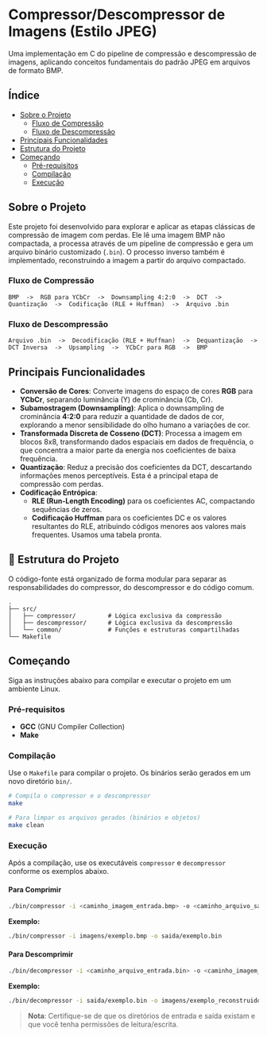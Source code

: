 # Compressor/Descompressor de Imagens (Estilo JPEG)

Uma implementação em C do pipeline de compressão e descompressão de imagens, aplicando conceitos fundamentais do padrão JPEG em arquivos de formato BMP.

## Índice

- [Sobre o Projeto](#sobre-o-projeto)
  - [Fluxo de Compressão](#fluxo-de-compressão)
  - [Fluxo de Descompressão](#fluxo-de-descompressão)
- [Principais Funcionalidades](#-principais-funcionalidades)
- [Estrutura do Projeto](#-estrutura-do-projeto)
- [Começando](#começando)
  - [Pré-requisitos](#pré-requisitos)
  - [Compilação](#compilação)
  - [Execução](#execução)

## Sobre o Projeto

Este projeto foi desenvolvido para explorar e aplicar as etapas clássicas de compressão de imagem com perdas. Ele lê uma imagem BMP não compactada, a processa através de um pipeline de compressão e gera um arquivo binário customizado (`.bin`). O processo inverso também é implementado, reconstruindo a imagem a partir do arquivo compactado.

### Fluxo de Compressão
```
BMP  ->  RGB para YCbCr  ->  Downsampling 4:2:0  ->  DCT  ->  Quantização  ->  Codificação (RLE + Huffman)  ->  Arquivo .bin
```
### Fluxo de Descompressão
```
Arquivo .bin  ->  Decodificação (RLE + Huffman)  ->  Dequantização  ->  DCT Inversa  ->  Upsampling  ->  YCbCr para RGB  ->  BMP
```

## Principais Funcionalidades

* **Conversão de Cores**: Converte imagens do espaço de cores **RGB** para **YCbCr**, separando luminância (Y) de crominância (Cb, Cr).
* **Subamostragem (Downsampling)**: Aplica o downsampling de crominância **4:2:0** para reduzir a quantidade de dados de cor, explorando a menor sensibilidade do olho humano a variações de cor.
* **Transformada Discreta de Cosseno (DCT)**: Processa a imagem em blocos 8x8, transformando dados espaciais em dados de frequência, o que concentra a maior parte da energia nos coeficientes de baixa frequência.
* **Quantização**: Reduz a precisão dos coeficientes da DCT, descartando informações menos perceptíveis. Esta é a principal etapa de compressão com perdas.
* **Codificação Entrópica**:
    * **RLE (Run-Length Encoding)** para os coeficientes AC, compactando sequências de zeros.
    * **Codificação Huffman** para os coeficientes DC e os valores resultantes do RLE, atribuindo códigos menores aos valores mais frequentes. Usamos uma tabela pronta.

## 📂 Estrutura do Projeto

O código-fonte está organizado de forma modular para separar as responsabilidades do compressor, do descompressor e do código comum.

```
.
├── src/
│   ├── compressor/         # Lógica exclusiva da compressão
│   ├── descompressor/      # Lógica exclusiva da descompressão
│   └── common/             # Funções e estruturas compartilhadas
└── Makefile
```

## Começando

Siga as instruções abaixo para compilar e executar o projeto em um ambiente Linux.

### Pré-requisitos

* **GCC** (GNU Compiler Collection)
* **Make**

### Compilação

Use o `Makefile` para compilar o projeto. Os binários serão gerados em um novo diretório `bin/`.

```bash
# Compila o compressor e o descompressor
make

# Para limpar os arquivos gerados (binários e objetos)
make clean
```

### Execução

Após a compilação, use os executáveis `compressor` e `decompressor` conforme os exemplos abaixo.

#### Para Comprimir
```bash
./bin/compressor -i <caminho_imagem_entrada.bmp> -o <caminho_arquivo_saida.bin>
```

**Exemplo:**
```bash
./bin/compressor -i imagens/exemplo.bmp -o saida/exemplo.bin
```

#### Para Descomprimir
```bash
./bin/decompressor -i <caminho_arquivo_entrada.bin> -o <caminho_imagem_saida.bmp>
```
**Exemplo:**
```bash
./bin/decompressor -i saida/exemplo.bin -o imagens/exemplo_reconstruido.bmp
```
> **Nota**: Certifique-se de que os diretórios de entrada e saída existam e que você tenha permissões de leitura/escrita.
